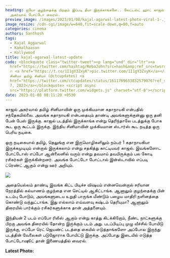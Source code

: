```yaml
---
heading: ஐயோ குழந்தைக்கு பிறகும் இப்படி தீயா இருக்காங்களே.. லேட்டஸ்ட் ஹாட் காஜல்
  அகர்வால் போட்டோ வைரல்.
preview_image: /images/2023/01/08/kajal-agarwal-latest-photo-viral-1-.jpg
image_resize: /cdn-cgi/image/w=640,fit=scale-down,q=80,f=auto
categories: cinema
authors: Santhosh
tags:
  - Kajal Aggarwal
  - Kamalhaasan
  - Kollywood
title: kajal-agarwal-latest-update
code: <blockquote class="twitter-tweet"><p lang="und" dir="ltr"><a
  href="https://twitter.com/hashtag/RebaJohn?src=hash&amp;ref_src=twsrc%5Etfw">#RebaJohn</a>
  🔥 <a href="https://t.co/1I1gY3ZxyK">pic.twitter.com/1I1gY3ZxyK</a></p>&mdash;
  சினிமா தமிழ் சினிமா (@ctcupdates) <a
  href="https://twitter.com/ctcupdates/status/1611769633832579076?ref_src=twsrc%5Etfw">January
  7, 2023</a></blockquote> <script async
  src="https://platform.twitter.com/widgets.js" charset="utf-8"></script>
date: 2023-01-08 08:11:20 +0530
---
```

காஜல் அகர்வால் தமிழ் சினிமாவின் ஒரு முக்கியமான கதாநாயகி என்பதில் சந்தேகமில்லை. அவங்க கதாநாயகி என்பதையும் தாண்டி அவங்களுக்குன்னு ஒரு தனி பேன் பேஸ் இருக்கு. காஜல் படத்தில் இருக்காங்க என்று தெரிந்தாலே படத்துக்கு போக கூட ஒரு கூட்டம் இருக்கு. இந்திய சினிமாவின் முக்கியமான ஸ்டார்ஸ் கூட நடித்த ஒரு பெரிய நடிகை.

ஒரு நடிகையால் தமிழ், தெலுங்கு என இருமொழிகளிலும் நம்பர் 1 கதாநாயகியா இருக்கமுடியும் என்றால் இருக்கலாம் என்று சதகித்து காட்டியவர் காஜல். இவங்களோட போட்டோஸ் எப்போ ஆன்லைனில் வரும் என்று தவமாய் தவமிருக்கும் பல கோடி ரசிகர்கள் இருக்கின்றனர். அவங்க போட்டோ போட்டால் இன்ஸ்டாவில் எப்படி ட்ரெண்ட் ஆகும் என்று ஊர் அறியும்.

![](/images/2023/01/08/kajal-agarwal-latest-photo-viral-2-.jpg)

அதையெல்லம் தாண்டி இவங்க கிட்ட பிடிச்ச விஷயம் என்னவென்றால் சரியான நேரத்தில் கல்யாணம் குழந்தை என செட்டில் ஆகிட்டாங்க. ஆனாலும் குழந்தைக்கு பின் உடம்பு போடும், அவங்களுடைய உறுதி பாருங்க மீண்டும் பழைய மாதிரி நளினத்தை கொண்டு வந்துட்டாங்க. இது எல்லாம் எவ்வளவு கஷ்டம் தெரியுமா? ஆனாலும் திரையில் பார்க்கும் ரசிகர்களுக்காக தான் அத்தனையும். 

இந்தியன் 2 படம் எப்போ ரிலீஸ் ஆகும் என்று காத்து கிடக்கிறோம், நீண்ட நாட்களுக்கு பிறகு அவங்க திரையில் தோன்ற இருக்கும் படம் அது. படப்பிடிப்பு முழு வீச்சில் போயிடு இருக்கு, எப்போ ரெட் ஜெயண்ட் படத்தை கையில் எடுத்தாங்களோ அப்போல இருந்து படத்தின் வேலைகள் படுஜோராக போயிட்டு இருக்கு. அப்போது இடையில் எடுத்த போட்டோஷூட் தான் இணையத்தில் வைரல். 

**Latest Photo:**